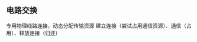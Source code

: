 


## 电路交换
专用物理线路连接，动态分配传输资源
建立连接（尝试占用通信资源）、通信（占用）、释放连接（归还）

##
<!--stackedit_data:
eyJoaXN0b3J5IjpbMTI0MzY2NTg2OF19
-->